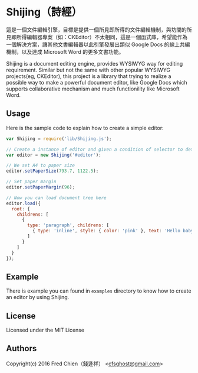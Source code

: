 # Shijing（詩經）

這是一個文件編輯引擎，目標是提供一個所見即所得的文件編輯機制，與坊間的所見即所得編輯器專案（如：CKEditor）不太相同，這是一個函式庫，希望能作為一個解決方案，讓其他文書編輯器以此引擎發展出類似 Google Docs 的線上共編機制，以及達成 Microsoft Word 的更多文書功能。

Shijing is a document editing engine, provides WYSIWYG way for editing requirement. Similar but not the same with other popular WYSIWYG projects(eg, CKEditor), this project is a library that trying to realize a possible way to make a powerful document editor, like Google Docs which supports collaborative mechanism and much functionility like Microsoft Word.

Usage
-

Here is the sample code to explain how to create a simple editor:

```js
var Shijing = require('lib/Shijing.js');

// Create a instance of editor and given a condition of selector to determine specific DOM we want to use
var editor = new Shijing('#editor');

// We set A4 to paper size
editor.setPaperSize(793.7, 1122.5);

// Set paper margin
editor.setPaperMargin(96);

// Now you can load document tree here
editor.load({
  root: {
    childrens: [
      {
        type: 'paragraph', childrens: [
          { type: 'inline', style: { color: 'pink' }, text: 'Hello baby!' },
        ]
      }
    ]
  }
});
```

Example
-

There is example you can found in `examples` directory to know how to create an editor by using Shijing.

License
-
Licensed under the MIT License

Authors
-
Copyright(c) 2016 Fred Chien（錢逢祥） <<cfsghost@gmail.com>>
